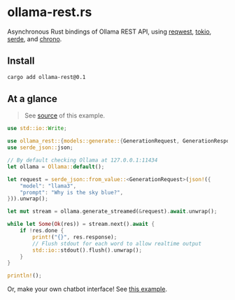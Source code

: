 # ollama-rest.rs

Asynchronous Rust bindings of Ollama REST API,
using [reqwest](https://github.com/seanmonstar/reqwest),
[tokio](https://tokio.rs),
[serde](https://serde.rs/),
and [chrono](https://github.com/chronotope/chrono).

## Install

```bash
cargo add ollama-rest@0.1
```

## At a glance

> See [source](./examples/generate_streamed.rs) of this example.

```rust
use std::io::Write;

use ollama_rest::{models::generate::{GenerationRequest, GenerationResponse}, Ollama};
use serde_json::json;

// By default checking Ollama at 127.0.0.1:11434
let ollama = Ollama::default();

let request = serde_json::from_value::<GenerationRequest>(json!({
    "model": "llama3",
    "prompt": "Why is the sky blue?",
})).unwrap();

let mut stream = ollama.generate_streamed(&request).await.unwrap();

while let Some(Ok(res)) = stream.next().await {
    if !res.done {
        print!("{}", res.response);
        // Flush stdout for each word to allow realtime output
        std::io::stdout().flush().unwrap();
    }
}

println!();
```

Or, make your own chatbot interface! See [this example](./examples/interactive-chat.rs).
